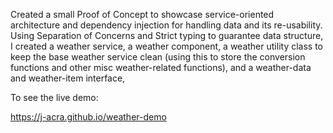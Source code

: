 Created a small Proof of Concept to showcase service-oriented architecture and dependency injection for handling data and its re-usability.
Using Separation of Concerns and Strict typing to guarantee data structure, I created a weather service, a weather component, 
a weather utility class to keep the base weather service clean (using this to store the conversion functions and other misc weather-related functions),
and a weather-data and weather-item interface,

To see the live demo:

https://j-acra.github.io/weather-demo
